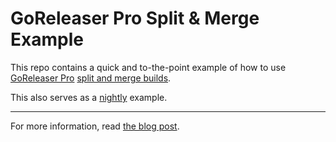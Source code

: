 # GoReleaser Pro Split & Merge Example

This repo contains a quick and to-the-point example of how to use
[GoReleaser Pro](https://goreleaser.com/pro)
[split and merge builds](https://goreleaser.com/customization/partial/).

This also serves as a [nightly](https://goreleaser.com/customization/nightlies/) example.

---

For more information, read [the blog post](https://carlosbecker.com/posts/goreleaser-split-merge/).
